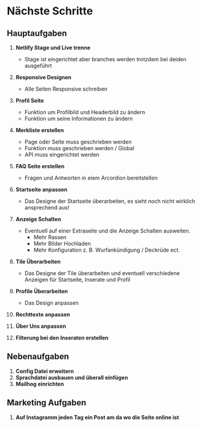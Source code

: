 # Nächste Schritte

## Hauptaufgaben

1. **Netlify Stage und Live trenne**

   - Stage ist eingerichtet aber branches werden trotzdem bei deiden ausgeführt

1. **Responsive Designen**

   - Alle Seiten Responsive schreiben

1. **Profil Seite**

   - Funktion um Profilbild und Headerbild zu ändern
   - Funktion um seine Informationen zu ändern

1. **Merkliste erstellen**

   - Page oder Seite muss geschrieben werden
   - Funktion muss geschrieben werden / Global
   - API muss eingerichtet werden

1. **FAQ Seite erstellen**

   - Fragen und Antworten in eiem Arcordion bereitstellen

1. **Startseite anpassen**

   - Das Designe der Startseite überarbeiten, es sieht noch nicht wirklich ansprechend aus!

1. **Anzeige Schalten**

   - Eventuell auf einer Extraseite und die Anzeige Schalten ausweiten.
     - Mehr Rassen
     - Mehr Bilder Hochladen
     - Mehr Konfiguration z. B. Wurfankündigung / Deckrüde ect.

1. **Tile Überarbeiten**

   - Das Designe der Tile überarbeiten und eventuell verschiedene Anzeigen für Startseite, Inserate und Profil

1. **Profile Überarbeiten**

   - Das Design anpassen

1. **Rechttexte anpassen**

1. **Über Uns anpassen**

1. **Filterung bei den Inseraten erstellen**

## Nebenaufgaben

1. **Config Datei erweitern**
2. **Sprachdatei ausbauen und überall einfügen**
3. **Mailhog einrichten**

## Marketing Aufgaben

1. **Auf Instagramm jeden Tag ein Post am da wo die Seite online ist**

